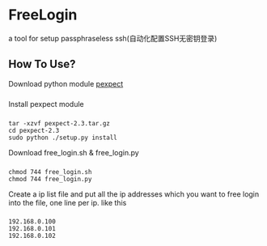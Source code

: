 FreeLogin
=========

a tool for setup passphraseless ssh(自动化配置SSH无密钥登录)

How To Use?
---------
Download python module [pexpect](https://pypi.python.org/pypi/pexpect/)
###
Install pexpect module
###
    tar -xzvf pexpect-2.3.tar.gz
    cd pexpect-2.3
    sudo python ./setup.py install
  
Download free_login.sh & free_login.py
###
    chmod 744 free_login.sh
    chmod 744 free_login.py

Create a ip list file and put all the ip addresses which you want to free login into the file, one line per ip. like this
###
    192.168.0.100
    192.168.0.101
    192.168.0.102
  
